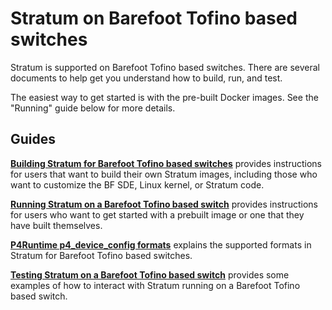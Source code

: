 <!--
Copyright 2018 Barefoot Networks, Inc.
Copyright 2018-present Open Networking Foundation

SPDX-License-Identifier: Apache-2.0
-->

# Stratum on Barefoot Tofino based switches

Stratum is supported on Barefoot Tofino based switches. There are
several documents to help get you understand how to build, run, and test.

The easiest way to get started is with the pre-built Docker images. See
the "Running" guide below for more details.

## Guides

**[Building Stratum for Barefoot Tofino based switches](./README.build.md)**
provides instructions for users that want to build their own Stratum images,
including those who want to customize the BF SDE, Linux kernel, or Stratum
code.

**[Running Stratum on a Barefoot Tofino based switch](./README.run.md)**
provides instructions for users who want to get started with a prebuilt
image or one that they have built themselves.

**[P4Runtime p4_device_config formats](./README.pipeline.md)**
explains the supported formats in Stratum for Barefoot Tofino based switches.

**[Testing Stratum on a Barefoot Tofino based switch](./README.test.md)**
provides some examples of how to interact with Stratum running on a
Barefoot Tofino based switch.
